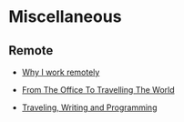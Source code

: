 # Miscellaneous

## Remote

- [Why I work remotely](https://m.signalvnoise.com/why-i-work-remotely-hint-it-has-nothing-to-do-with-productivity-34ace30f74fc)

- [From The Office To Travelling The World](http://metacircus.com/writings/2011/09/19/from-the-office-to-travelling-the-world.html)

- [Traveling, Writing and Programming](http://old.alexmaccaw.com//posts/traveling_writing_programming)